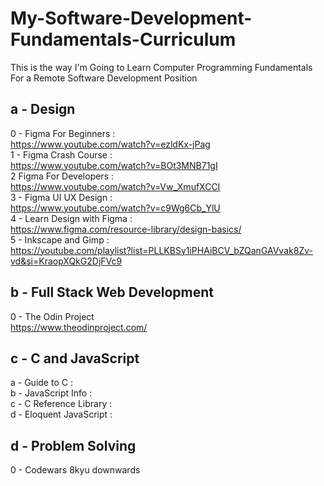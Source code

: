 # My-Software-Development-Fundamentals-Curriculum
This is the way I'm Going to Learn Computer Programming Fundamentals For a Remote Software Development Position

## a - Design
0 - Figma For Beginners : <br/>
https://www.youtube.com/watch?v=ezldKx-jPag <br/>
1 - Figma Crash Course : <br/>
https://www.youtube.com/watch?v=BOt3MNB71gI <br/>
2 Figma For Developers : <br/>
https://www.youtube.com/watch?v=Vw_XmufXCCI <br/>
3 - Figma UI UX Design : <br/>
https://www.youtube.com/watch?v=c9Wg6Cb_YlU <br/>
4 - Learn Design with Figma :  <br/>
https://www.figma.com/resource-library/design-basics/ <br/>
5 - Inkscape and Gimp : <br/>
https://youtube.com/playlist?list=PLLKBSy1iPHAiBCV_bZQanGAVvak8Zv-vd&si=KraopXQkG2DjFVc9

## b - Full Stack Web Development
0 - The Odin Project <br/>
https://www.theodinproject.com/

## c - C and JavaScript
a - Guide to C : <br/>
b - JavaScript Info : <br/>
c - C Reference Library : <br/>
d - Eloquent JavaScript : <br/>

## d - Problem Solving
0 - Codewars 8kyu downwards <br/>

